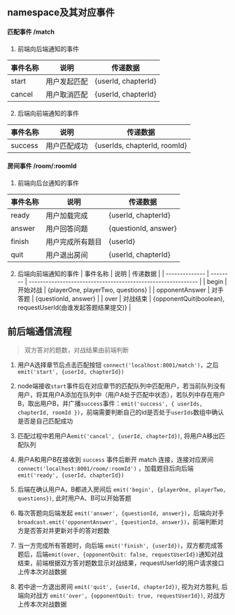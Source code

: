 ## namespace及其对应事件

#### 匹配事件  /match

1. 前端向后端通知的事件

| 事件名称 | 说明         | 传递数据            |
| -------- | ------------ | ------------------- |
| start    | 用户发起匹配 | {userId, chapterId} |
| cancel   | 用户取消匹配 | {userId, chapterId} |

2. 后端向前端通知的事件

| 事件名称 | 说明         | 传递数据                     |
| -------- | ------------ | ---------------------------- |
| success  | 用户匹配成功 | {userIds, chapterId, roomId} |

#### 房间事件  /room/:roomId

1. 前端向后台通知的事件

| 事件名称 | 说明             | 传递数据             |
| -------- | ---------------- | -------------------- |
| ready    | 用户加载完成     | {userId, chapterId}  |
| answer   | 用户回答问题     | {questionId, answer} |
| finish   | 用户完成所有题目 | {userId}             |
| quit     | 用户退出房间     | {userId, chapterId}  |

2. 后端向前端通知的事件
| 事件名称       | 说明     | 传递数据                                                     |
| -------------- | -------- | ------------------------------------------------------------ |
| begin          | 开始对战 | {playerOne, playerTwo, questions}                            |
| opponentAnswer | 对手答题 | {questionId, answer}                                         |
| over           | 对战结束 | {opponentQuit(boolean), requestUserId(由谁发起答题结果提交)} |



## 前后端通信流程

>  双方答对的题数，对战结果由前端判断

1. 用户A选择章节后点击匹配按钮  `connect('localhost:8001/match')`，之后 `emit('start', {userId, chapterId})`

2. node端接收`start`事件后在对应章节的匹配队列中匹配用户，若当前队列没有用户，将其用户A添加在队列中（用户A处于匹配中状态），若队列中存在用户B，取出用户B，并广播`success`事件：`emit('success', { userIds, chapterId, roomId })`，前端需要判断自己的id是否处于`userIds`数组中确认是否是自己匹配成功

3. 匹配过程中若用户A`emit('cancel', {userId, chapterId})`, 将用户A移出匹配队列

4. 用户A和用户B在接收到 `success` 事件后断开 match 连接，连接对应房间`connect('localhost:8001/room/:roomId')` ，加载题目后向后端 `emit('ready', {userId, chapterId})`

5. 后端在确认用户A，B都进入房间后 `emit('begin', {playerOne, playerTwo, questions})`, 此时用户A、B可以开始答题

6. 每次答题向后端发起 `emit('answer', {questionId, answer})`，后端向对手 `broadcast.emit('opponentAnswer', {questionId, answer})`，前端判断对方是否答对并更新对手的答对题数

7. 当一方完成所有答题时，向后端 `emit('finish', {userId})`，双方都完成答题后，后端`emit(over, {opponentQuit: false, requestUserId})`通知对战结束，前端根据双方答对题数显示对战结果，requestUserId的用户请求接口上传本次对战数据

8. 若中途一方退出房间 `emit('quit', {userId, chapterId})`, 视为对方胜利, 后端向对战方 `emit('over', {opponentQuit: true, requestUserId})`, 对战方上传本次对战数据

   

